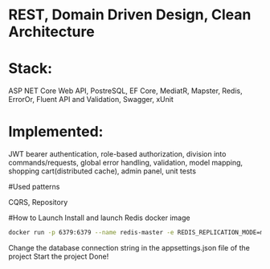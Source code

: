 
# REST, Domain Driven Design, Clean Architecture

# Stack: 

ASP NET Core Web API, PostreSQL, EF Core, MediatR, Mapster, Redis, ErrorOr, Fluent API and Validation, Swagger, xUnit

# Implemented: 

JWT bearer authentication, role-based authorization, division into commands/requests, global error handling, validation, model mapping,
shopping cart(distributed cache), admin panel, unit tests

#Used patterns 

CQRS, Repository

#How to Launch
Install and launch Redis docker image 
```bash
docker run -p 6379:6379 --name redis-master -e REDIS_REPLICATION_MODE=master -e ALLOW_EMPTY_PASSWORD=yes bitnami/redis:latest
```
Change the database connection string in the appsettings.json file of the project
Start the project
Done!
